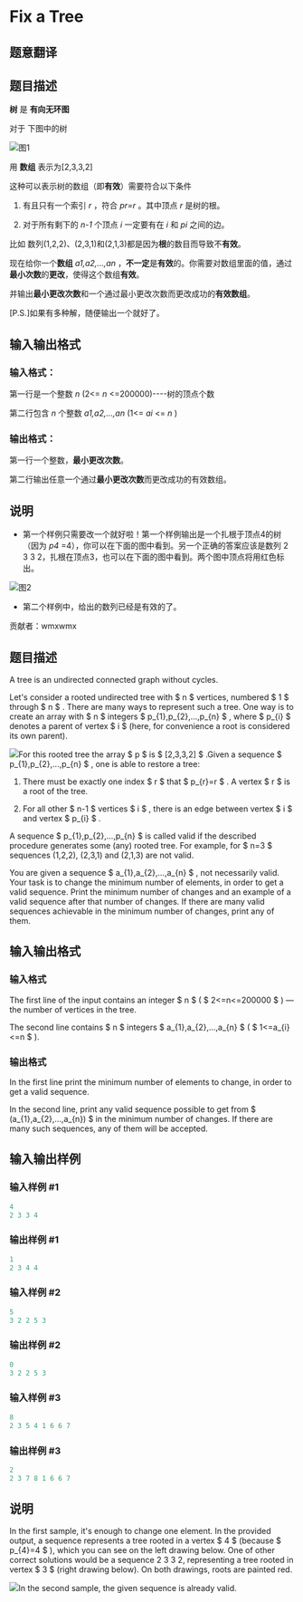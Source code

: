 # Fix a Tree

## 题意翻译

## 题目描述

**树** 是 **有向无环图**

对于 下图中的树

![图1](https://cdn.luogu.org/upload/vjudge_pic/CF698B/ea9575b3579124ae37e825f49fe0814b0c31d306.png)

用 **数组** 表示为[2,3,3,2]

这种可以表示树的数组（即**有效**）需要符合以下条件

1. 有且只有一个索引 _r_ ，符合 _pr=r_ 。其中顶点 _r_ 是树的根。

2. 对于所有剩下的 _n-1_ 个顶点 _i_ 一定要有在 _i_ 和 _pi_ 之间的边。

比如 数列(1,2,2)、(2,3,1)和(2,1,3)都是因为**根**的数目而导致不**有效**。

现在给你一个**数组** _a1,a2,...,an_ ，**不一定**是**有效**的。你需要对数组里面的值，通过**最小次数**的**更改**，使得这个数组**有效**。

并输出**最小更改次数**和一个通过最小更改次数而更改成功的**有效数组**。

[P.S.]如果有多种解，随便输出一个就好了。

## 输入输出格式

### 输入格式：

第一行是一个整数 _n_ (2<= _n_ <=200000)----树的顶点个数

第二行包含 _n_ 个整数 _a1,a2,...,an_ (1<= _ai_ <= _n_ )

### 输出格式：

第一行一个整数，**最小更改次数**。

第二行输出任意一个通过**最小更改次数**而更改成功的有效数组。

## 说明

- 第一个样例只需要改一个就好啦！第一个样例输出是一个扎根于顶点4的树（因为 _p4_ =4），你可以在下面的图中看到。另一个正确的答案应该是数列 2 3 3 2，扎根在顶点3，也可以在下面的图中看到。两个图中顶点将用红色标出。

![图2](https://cdn.luogu.org/upload/vjudge_pic/CF698B/dd2f59c1134ab719fcaf6a10f190c10a1976cedf.png)

- 第二个样例中，给出的数列已经是有效的了。

贡献者：wmxwmx

## 题目描述

A tree is an undirected connected graph without cycles.

Let's consider a rooted undirected tree with $ n $ vertices, numbered $ 1 $ through $ n $ . There are many ways to represent such a tree. One way is to create an array with $ n $ integers $ p_{1},p_{2},...,p_{n} $ , where $ p_{i} $ denotes a parent of vertex $ i $ (here, for convenience a root is considered its own parent).

![](https://cdn.luogu.com.cn/upload/vjudge_pic/CF698B/ea9575b3579124ae37e825f49fe0814b0c31d306.png)For this rooted tree the array $ p $ is $ [2,3,3,2] $ .Given a sequence $ p_{1},p_{2},...,p_{n} $ , one is able to restore a tree:

1. There must be exactly one index $ r $ that $ p_{r}=r $ . A vertex $ r $ is a root of the tree.

2. For all other $ n-1 $ vertices $ i $ , there is an edge between vertex $ i $ and vertex $ p_{i} $ .

A sequence $ p_{1},p_{2},...,p_{n} $ is called valid if the described procedure generates some (any) rooted tree. For example, for $ n=3 $ sequences (1,2,2), (2,3,1) and (2,1,3) are not valid.

You are given a sequence $ a_{1},a_{2},...,a_{n} $ , not necessarily valid. Your task is to change the minimum number of elements, in order to get a valid sequence. Print the minimum number of changes and an example of a valid sequence after that number of changes. If there are many valid sequences achievable in the minimum number of changes, print any of them.

## 输入输出格式

### 输入格式

The first line of the input contains an integer $ n $ ( $ 2<=n<=200000 $ ) — the number of vertices in the tree.

The second line contains $ n $ integers $ a_{1},a_{2},...,a_{n} $ ( $ 1<=a_{i}<=n $ ).

### 输出格式

In the first line print the minimum number of elements to change, in order to get a valid sequence.

In the second line, print any valid sequence possible to get from $ (a_{1},a_{2},...,a_{n}) $ in the minimum number of changes. If there are many such sequences, any of them will be accepted.

## 输入输出样例

### 输入样例 #1

```cpp
4
2 3 3 4

```
### 输出样例 #1

```cpp
1
2 3 4 4 

```
### 输入样例 #2

```cpp
5
3 2 2 5 3

```
### 输出样例 #2

```cpp
0
3 2 2 5 3 

```
### 输入样例 #3

```cpp
8
2 3 5 4 1 6 6 7

```
### 输出样例 #3

```cpp
2
2 3 7 8 1 6 6 7

```
## 说明

In the first sample, it's enough to change one element. In the provided output, a sequence represents a tree rooted in a vertex $ 4 $ (because $ p_{4}=4 $ ), which you can see on the left drawing below. One of other correct solutions would be a sequence 2 3 3 2, representing a tree rooted in vertex $ 3 $ (right drawing below). On both drawings, roots are painted red.

![](https://cdn.luogu.com.cn/upload/vjudge_pic/CF698B/dd2f59c1134ab719fcaf6a10f190c10a1976cedf.png)In the second sample, the given sequence is already valid.

